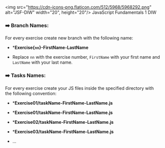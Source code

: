  <img src="https://cdn-icons-png.flaticon.com/512/5968/5968292.png" alt="JSF-DIW" width="20", height="20"/> JavaScript Fundamentals 1 DIW 


### :arrow_right: Branch Names:

For every exercise create new branch with the following name:

* ***Exercise{`nn`}-FirstName-LastName**

* Replace `nn` with the exercise number, `FirstName` with your first name and `LastName` with your last name.


### :arrow_right: Tasks Names:

For every exercise create your JS files inside the specified directory with the following convention:

* ***Exercise01/taskName-FirstName-LastName.js**

* ***Exercise01/taskName-FirstName-LastName.js**

* ***Exercise02/taskName-FirstName-LastName.js**

* ***Exercise03/taskName-FirstName-LastName.js**

* ...


